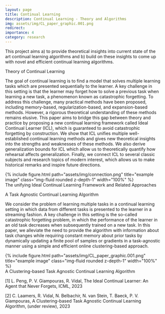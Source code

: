 ```yaml
---
layout: page
title: Continual Learning
description: Continual Learning - Theory and Algorithms
img: assets/img/CL_paper_graphic.001.png
redirect: 
importance: 4
category: research
---
```


This project aims a) to provide  theoretical insights into current state of the art continual learning algorithms and b) build on these insights to come up with novel and efficient  continual learning algorithms.

Theory of Continual Learning

The goal of continual learning is to find a model that solves multiple learning tasks which are presented sequentially to the learner. A key challenge in this setting is that the learner may forget how to solve a previous task when learning a new task, a phenomenon known as catastrophic forgetting. To address this challenge, many practical  methods have been proposed, including memory-based, regularization-based, and expansion-based methods. However, a rigorous theoretical understanding of these methods remains elusive. This paper aims to bridge this gap between theory and practice by proposing a new continual learning framework called Ideal Continual Learner (ICL), which is guaranteed to avoid catastrophic forgetting by construction. We show that ICL unifies multiple well-established continual learning methods and gives new theoretical insights into the strengths and weaknesses of these methods. We also derive generalization bounds for ICL which allow us to theoretically quantify how rehearsal affects generalization. Finally, we connect ICL to several classic subjects and research topics of modern interest, which allows us to make historical remarks and inspire future directions.


<div class="row">
  <div class="col-sm-4 mt-3 mt-md-0">
    {% include figure.html path="assets/img/connection.png" title="example image" class="img-fluid rounded z-depth-1" width="100%" %}
  </div>
</div>
<div class="caption">
  The unifying Ideal Continual Learning Framework and Related Approaches
</div>


A Task Agnostic Continual Learning Algorithm    

We consider the problem of learning multiple tasks in a continual learning setting in which data from different tasks is presented to the learner in a streaming fashion. A key challenge in this setting is the so-called catastrophic forgetting problem, in which the performance of the learner in an old task decreases when subsequently trained on a new task. In this paper, we alleviate the need to provide the algorithm with information about task changes while requiring constant memory about prior tasks by dynamically updating a finite pool of samples or gradients in a task-agnostic manner using a simple and efficient online clustering-based approach. 

<div class="row">
  <div class="col-sm-4 mt-3 mt-md-0">
    {% include figure.html path="assets/img/CL_paper_graphic.001.png" title="example image" class="img-fluid rounded z-depth-1" width="100%" %}
  </div>
</div>
<div class="caption">
  A Clustering-based Task Agnostic Continual Learning Algorithm 
</div>


[1] L. Peng, P. V. Giampouras, R. Vidal, The Ideal Continual Learner: An Agent that Never Forgets, ICML, 2023<br />
 
[2] C. Laamers, R. Vidal, N. Belbachir, N. van Stein, T. Baeck, P. V. Giampouras, A Clustering-based Task Agnostic Continual Learning Algorithm, (under review), 2023<br/>
